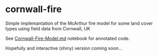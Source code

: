 # cornwall-fire
Simple implemantation of the McArthur fire model for some land cover types using field data from Cornwall, UK

See [Cornwall-Fire-Model.md](https://github.com/jamesdamillington/cornwall-fire/blob/main/Cornwall-Fire-Model.md) notebook for annotated code. 

Hopefully and interactive (shiny) version coming soon...  